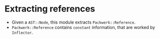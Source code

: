 # Extracting references

- Given a `AST::Node`, this module extracts `Packwerk::Reference`.
- `Packwerk::Reference` contains `constant` information, that are worked by `Inflector`.
